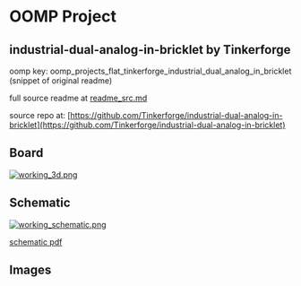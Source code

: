 # OOMP Project  
## industrial-dual-analog-in-bricklet  by Tinkerforge  
  
oomp key: oomp_projects_flat_tinkerforge_industrial_dual_analog_in_bricklet  
(snippet of original readme)  
  
  
  full source readme at [readme_src.md](readme_src.md)  
  
source repo at: [https://github.com/Tinkerforge/industrial-dual-analog-in-bricklet](https://github.com/Tinkerforge/industrial-dual-analog-in-bricklet)  
## Board  
  
[![working_3d.png](working_3d_600.png)](working_3d.png)  
## Schematic  
  
[![working_schematic.png](working_schematic_600.png)](working_schematic.png)  
  
[schematic pdf](working_schematic.pdf)  
## Images  
